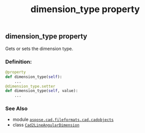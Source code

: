 ﻿---
title: dimension_type property
second_title: Aspose.CAD for Python via .NET API References
description: 
type: docs
weight: 280
url: /python-net/aspose.cad.fileformats.cad.cadobjects/cad2lineangulardimension/dimension_type/
is_root: false
---

## dimension_type property


Gets or sets the dimension type.
### Definition:
```python
@property
def dimension_type(self):
    ...
@dimension_type.setter
def dimension_type(self, value):
    ...
```

### See Also
* module [`aspose.cad.fileformats.cad.cadobjects`](../../)
* class [`Cad2LineAngularDimension`](/cad/python-net/aspose.cad.fileformats.cad.cadobjects/cad2lineangulardimension)
